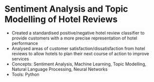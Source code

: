 # Sentiment Analysis and Topic Modelling of Hotel Reviews
* Created a standardised positive/negative hotel review classifier to provide customers with a more precise representation of hotel performance
* Analysed areas of customer satisfaction/dissatisfaction from hotel reviews to allow hotels to plan their next course of action to improve services
* Concepts: Sentiment Analysis, Machine Learning, Topic Modelling, Natural Language Processing, Neural Networks
* Tools: Python
